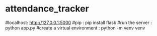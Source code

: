 # attendance_tracker
#localhost: http://127.0.0.1:5000
#pip : pip install flask
#run the server : python app.py
#create a virtual environment : python -m venv venv

